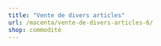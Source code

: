 ```yaml
---
title: "Vente de divers articles"
url: /macenta/vente-de-divers-articles-6/
shop: commodité
---
```


